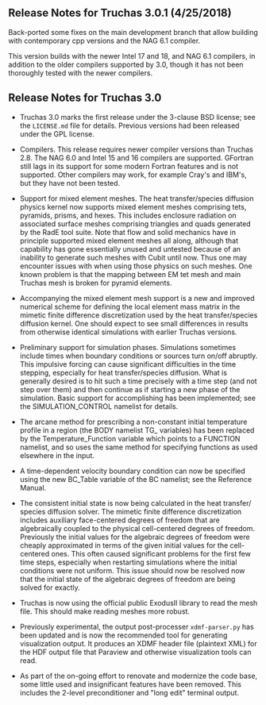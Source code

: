 Release Notes for Truchas 3.0.1 (4/25/2018)
-------------------------------------------

Back-ported some fixes on the main development branch that allow building
with contemporary cpp versions and the NAG 6.1 compiler.

This version builds with the newer Intel 17 and 18, and NAG 6.1 compilers,
in addition to the older compilers supported by 3.0, though it has not been
thoroughly tested with the newer compilers.


Release Notes for Truchas 3.0
-----------------------------

* Truchas 3.0 marks the first release under the 3-clause BSD license; see the
  `LICENSE.md` file for details. Previous versions had been released under
  the GPL license.

* Compilers.  This release requires newer compiler versions than Truchas 2.8.
  The NAG 6.0 and Intel 15 and 16 compilers are supported.  GFortran still
  lags in its support for some modern Fortran features and is not supported.
  Other compilers may work, for example Cray's and IBM's, but they have not
  been tested.

* Support for mixed element meshes. The heat transfer/species diffusion physics
  kernel now supports mixed element meshes comprising tets, pyramids, prisms,
  and hexes.  This includes enclosure radiation on associated surface meshes
  comprising triangles and quads generated by the RadE tool suite.  Note that
  flow and solid mechanics have in principle supported mixed element meshes all
  along, although that capability has gone essentially unused and untested
  because of an inability to generate such meshes with Cubit until now.  Thus
  one may encounter issues with when using those physics on such meshes.  One
  known problem is that the mapping between EM tet mesh and main Truchas mesh
  is broken for pyramid elements.

* Accompanying the mixed element mesh support is a new and improved numerical
  scheme for defining the local element mass matrix in the mimetic finite
  difference discretization used by the heat transfer/species diffusion kernel.
  One should expect to see small differences in results from otherwise identical
  simulations with earlier Truchas versions.

* Preliminary support for simulation phases.  Simulations sometimes include
  times when boundary conditions or sources turn on/off abruptly.  This
  impulsive forcing can cause significant difficulties in the time stepping,
  especially for heat transfer/species diffusion.  What is generally desired
  is to hit such a time precisely with a time step (and not step over them)
  and then continue as if starting a new phase of the simulation.  Basic
  support for accomplishing has been implemented; see the SIMULATION_CONTROL
  namelist for details.

* The arcane method for prescribing a non-constant initial temperature profile
  in a region (the BODY namelist TG_ variables) has been replaced by the
  Temperature_Function variable which points to a FUNCTION namelist, and so
  uses the same method for specifying functions as used elsewhere in the input.

* A time-dependent velocity boundary condition can now be specified using the
  new BC_Table variable of the BC namelist; see the Reference Manual.

* The consistent initial state is now being calculated in the heat transfer/
  species diffusion solver.  The mimetic finite difference discretization
  includes auxiliary face-centered degrees of freedom that are algebraically
  coupled to the physical cell-centered degrees of freedom.  Previously the
  initial values for the algebraic degrees of freedom were cheaply approximated
  in terms of the given initial values for the cell-centered ones.  This often
  caused significant problems for the first few time steps, especially when
  restarting simulations where the initial conditions were not uniform.  This
  issue should now be resolved now that the initial state of the algebraic
  degrees of freedom are being solved for exactly.

* Truchas is now using the official public ExodusII library to read the mesh
  file.  This should make reading meshes more robust.

* Previously experimental, the output post-processer `xdmf-parser.py` has been
  updated and is now the recommended tool for generating visualization output.
  It produces an XDMF header file (plaintext XML) for the HDF output file that
  Paraview and otherwise visualization tools can read.

* As part of the on-going effort to renovate and modernize the code base, some
  little used and insignificant features have been removed.  This includes the
  2-level preconditioner and "long edit" terminal output.
